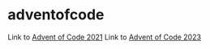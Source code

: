 # adventofcode

Link to [Advent of Code 2021](https://adventofcode.com/2021)
Link to [Advent of Code 2023](https://adventofcode.com/)

